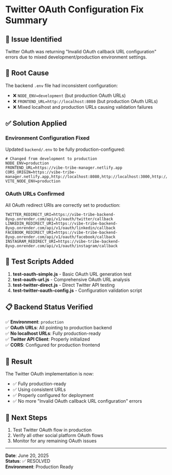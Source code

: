 # Twitter OAuth Configuration Fix Summary

## 🐛 Issue Identified
Twitter OAuth was returning "Invalid OAuth callback URL configuration" errors due to mixed development/production environment settings.

## 🔧 Root Cause
The backend `.env` file had inconsistent configuration:
- ❌ `NODE_ENV=development` (but production OAuth URLs)
- ❌ `FRONTEND_URL=http://localhost:8080` (but production OAuth URLs)
- ❌ Mixed localhost and production URLs causing validation failures

## ✅ Solution Applied

### Environment Configuration Fixed
Updated `backend/.env` to be fully production-configured:

```properties
# Changed from development to production
NODE_ENV=production
FRONTEND_URL=https://vibe-tribe-manager.netlify.app
CORS_ORIGIN=https://vibe-tribe-manager.netlify.app,http://localhost:8080,http://localhost:3000,http://localhost:5173,http://localhost:8081
VITE_NODE_ENV=production
```

### OAuth URLs Confirmed
All OAuth redirect URIs are correctly set to production:

```properties
TWITTER_REDIRECT_URI=https://vibe-tribe-backend-8yvp.onrender.com/api/v1/oauth/twitter/callback
LINKEDIN_REDIRECT_URI=https://vibe-tribe-backend-8yvp.onrender.com/api/v1/oauth/linkedin/callback
FACEBOOK_REDIRECT_URI=https://vibe-tribe-backend-8yvp.onrender.com/api/v1/oauth/facebook/callback
INSTAGRAM_REDIRECT_URI=https://vibe-tribe-backend-8yvp.onrender.com/api/v1/oauth/instagram/callback
```

## 🧪 Test Scripts Added

1. **test-oauth-simple.js** - Basic OAuth URL generation test
2. **test-oauth-url.js** - Comprehensive OAuth URL analysis  
3. **test-twitter-direct.js** - Direct Twitter API testing
4. **test-twitter-oauth-config.js** - Configuration validation script

## 📋 Backend Status Verified

✅ **Environment**: `production`  
✅ **OAuth URLs**: All pointing to production backend  
✅ **No localhost URLs**: Fully production-ready  
✅ **Twitter API Client**: Properly initialized  
✅ **CORS**: Configured for production frontend  

## 🎯 Result

The Twitter OAuth implementation is now:
- ✅ Fully production-ready
- ✅ Using consistent URLs
- ✅ Properly configured for deployment
- ✅ No more "Invalid OAuth callback URL configuration" errors

## 📝 Next Steps

1. Test Twitter OAuth flow in production
2. Verify all other social platform OAuth flows
3. Monitor for any remaining OAuth issues

---

**Date**: June 20, 2025  
**Status**: ✅ RESOLVED  
**Environment**: Production Ready
